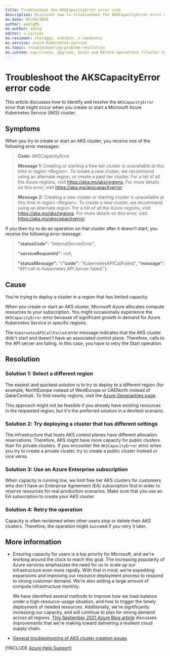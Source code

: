 ```yaml
---
title: Troubleshoot the AKSCapacityError error code
description: Discusses how to troubleshoot the AKSCapacityError error when you create or start a Kubernetes cluster.
ms.date: 05/29/2024
author: axelgMS
ms.author: axelg
editor: v-jsitser
ms.reviewer: chiragpa, anbubin, v-leedennis
ms.service: azure-kubernetes-service
ms.topic: troubleshooting-problem-resolution
ms.custom: sap:Create, Upgrade, Scale and Delete operations (cluster or nodepool)
---
```

# Troubleshoot the AKSCapacityError error code

This article discusses how to identify and resolve the `AKSCapacityError` error that might occur when you create or start a Microsoft Azure Kubernetes Service (AKS) cluster.

## Symptoms

When you try to create or start an AKS cluster, you receive one of the following error messages:

> **Code:** AKSCapacityError
>
> **Message 1:** Creating or starting a free tier cluster is unavailable at this time in region \<Region\>. To create a new cluster, we recommend using an alternate region, or create a paid tier cluster. For a list of all the Azure regions, visit <https://aka.ms/aks/regions>. For more details on this error, visit <https://aka.ms/akscapacityerror>.
>
> **Message 2:** Creating a new cluster or starting cluster is unavailable at this time in region \<Region>. To create a new cluster, we recommend using an alternate region. For a list of all the Azure regions, visit <https://aka.ms/aks/regions>. For more details on this error, visit <https://aka.ms/akscapacityerror>.

If you then try to do an operation on that cluster after it doesn't start, you receive the following error message:

> **"statusCode":** "InternalServerError",
>
> **"serviceRequestId":** null,
>
> **"statusMessage":** "{**\"code\":** \"KubernetesAPICallFailed\", **\"message\":** \"API call to Kubernetes API Server failed.\"}.

## Cause

You're trying to deploy a cluster in a region that has limited capacity.

When you create or start an AKS cluster, Microsoft Azure allocates compute resources to your subscription. You might occasionally experience the `AKSCapacityError` error because of significant growth in demand for Azure Kubernetes Service in specific regions.

The `KubernetesAPICallFailed` error message indicates that the AKS cluster didn't start and doesn't have an associated control plane. Therefore, calls to the API server are failing. In this case, you have to retry the Start operation.

## Resolution

### Solution 1: Select a different region

The easiest and quickest solution is to try to deploy to a different region (for example, NorthEurope instead of WestEurope or UAENorth instead of QatarCentral). To find nearby regions, visit the [Azure Geographies page](https://azure.microsoft.com/en-us/explore/global-infrastructure/geographies/#overview).

This approach might not be feasible if you already have existing resources in the requested region, but it's the preferred solution in a dev/test scenario.

### Solution 2: Try deploying a cluster that has different settings

The infrastructure that hosts AKS control planes have different allocation reservations. Therefore, AKS might have more capacity for public clusters than for private clusters. If you encounter the `AKSCapacityError` error when you try to create a private cluster, try to create a public cluster instead or vice versa.

### Solution 3: Use an Azure Enterprise subscription

When capacity is running low, we limit free tier AKS clusters for customers who don't have an Enterprise Agreement (EA) subscription first in order to reserve resources for real production scenarios. Make sure that you use an EA subscription to create your AKS cluster.

### Solution 4: Retry the operation

Capacity is often reclaimed when other users stop or delete their AKS clusters. Therefore, the operation might succeed if you retry it later.

## More information

- Ensuring capacity for users is a top priority for Microsoft, and we're working around the clock to reach this goal. The increasing popularity of Azure services emphasizes the need for us to scale up our infrastructure even more rapidly. With that in mind, we're expediting expansions and improving our resource deployment process to respond to strong customer demand. We're also adding a large amount of compute infrastructure monthly.

   We have identified several methods to improve how we load-balance under a high-resource-usage situation, and how to trigger the timely deployment of needed resources. Additionally, we're significantly increasing our capacity, and will continue to plan for strong demand across all regions. [This September 2021 Azure Blog article](https://azure.microsoft.com/blog/advancing-reliability-through-a-resilient-cloud-supply-chain/) discusses improvements that we're making toward delivering a resilient cloud supply chain.

- [General troubleshooting of AKS cluster creation issues](troubleshoot-aks-cluster-creation-issues.md)

[!INCLUDE [Azure Help Support](../../../includes/azure-help-support.md)]
